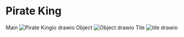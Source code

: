 # Pirate King




Main
![Pirate Kingio drawio](https://user-images.githubusercontent.com/91870430/208327683-78411eaf-9865-4de3-87fe-7c77534b06d3.png)
Object
![Object drawio](https://user-images.githubusercontent.com/91870430/208334299-1c1e9afa-3ce4-438e-aac1-be0d70865264.png)
Tile
![tile drawio](https://user-images.githubusercontent.com/91870430/208343677-40c89c19-1d0c-474a-8aa7-025e5dcae963.png)
